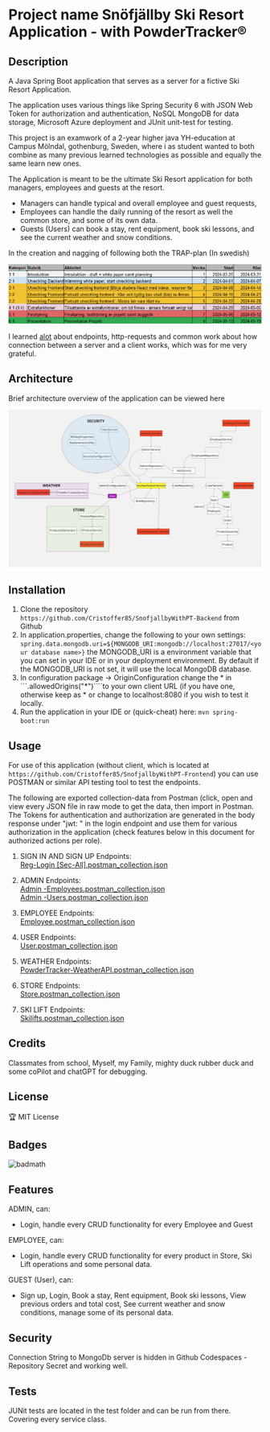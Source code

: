 # Project name Snöfjällby Ski Resort Application - with PowderTracker®

## Description

A Java Spring Boot application that serves as a server for a fictive Ski Resort Application. 

The application uses various things like Spring Security 6 with JSON Web Token for authorization and authentication, NoSQL MongoDB for data storage, Microsoft Azure deployment and JUnit unit-test for testing.

This project is an examwork of a 2-year higher java YH-education at Campus Mölndal, gothenburg, Sweden, where i as student wanted to both combine as many previous learned technologies as possible and equally the same learn new ones.

The Application is meant to be the ultimate Ski Resort application for both managers, employees and guests at the resort.
* Managers can handle typical and overall employee and guest requests, 
* Employees can handle the daily running of the resort as well the common store, and some of its own data.
* Guests (Users) can book a stay, rent equipment, book ski lessons, and see the current weather and snow conditions.

In the creation and nagging of following both the TRAP-plan (In swedish)

<p align="center">
<img src="src/main/resources/TRAP-Plan(swedish).png"/>
</p>

I learned <u>alot</u> about endpoints, http-requests and common work about how connection between a server and a client works, which was for me very grateful.

## Architecture
Brief architecture overview of the application can be viewed here

<p align="center">
<img src="src/main/resources/UML Diagram.jpg"/>
</p>

## Installation

1. Clone the repository
```https://github.com/Cristoffer85/SnofjallbyWithPT-Backend``` from Github
2. In application.properties, change the following to your own settings:
```spring.data.mongodb.uri=${MONGODB_URI:mongodb://localhost:27017/<your database name>}``` the MONGODB_URI is a environment variable that you can set in your IDE or in your deployment environment. By default if the MONGODB_URI is not set, it will use the local MongoDB database.
3. In configuration package -> OriginConfiguration change the * in ```.allowedOrigins("*")````to your own client URL (if you have one, otherwise keep as * or change to localhost:8080 if you wish to test it locally.
4. Run the application in your IDE or (quick-cheat) here: ```mvn spring-boot:run```

## Usage

For use of this application (without client, which is located at ```https://github.com/Cristoffer85/SnofjallbyWithPT-Frontend```)
you can use POSTMAN or similar API testing tool to test the endpoints.

The following are exported collection-data from Postman (click, open and view every JSON file in raw mode to get the data, then import in Postman.  
The Tokens for authentication and authorization are generated in the body response under "jwt: " in the login endpoint and use them for various authorization in the application (check features below in this document for authorized actions per role).

1. SIGN IN AND SIGN UP Endpoints:  
[Reg-Login [Sec-All].postman_collection.json](assets%2FReg-Login%20%5BSec-All%5D.postman_collection.json)


2. ADMIN Endpoints:  
[Admin -Employees.postman_collection.json](assets%2FAdmin%20-Employees.postman_collection.json)  
[Admin -Users.postman_collection.json](assets%2FAdmin%20-Users.postman_collection.json)


3. EMPLOYEE Endpoints:  
[Employee.postman_collection.json](assets%2FEmployee.postman_collection.json)  


4. USER Endpoints:  
[User.postman_collection.json](assets%2FUser.postman_collection.json) 


5. WEATHER Endpoints:  
[PowderTracker-WeatherAPI.postman_collection.json](assets%2FPowderTracker-WeatherAPI.postman_collection.json)


6. STORE Endpoints:  
[Store.postman_collection.json](assets%2FStore.postman_collection.json)


7. SKI LIFT Endpoints:  
[Skilifts.postman_collection.json](assets%2FSkilifts.postman_collection.json)


## Credits
Classmates from school, Myself, my Family, mighty duck rubber duck and some coPilot and chatGPT for debugging.

## License
🏆 MIT License

## Badges
![badmath](https://img.shields.io/badge/Java-100%25-blue)

## Features
ADMIN, can:
* Login, handle every CRUD functionality for every Employee and Guest

EMPLOYEE, can:
* Login, handle every CRUD functionality for every product in Store, Ski Lift operations and some personal data.

GUEST (User), can:
* Sign up, Login, Book a stay, Rent equipment, Book ski lessons, View previous orders and total cost, See current weather and snow conditions, manage some of its personal data.

## Security
Connection String to MongoDb server is hidden in Github Codespaces - Repository Secret and working well.

## Tests
JUNit tests are located in the test folder and can be run from there. Covering every service class.

